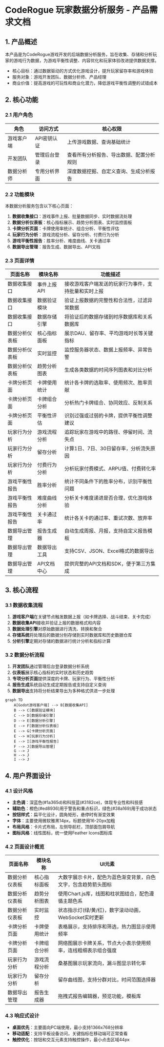 # CodeRogue 玩家数据分析服务 - 产品需求文档

## 1. 产品概述

本产品是为CodeRogue游戏开发的后端数据分析服务，旨在收集、存储和分析玩家的游戏行为数据，为游戏平衡性调整、内容优化和玩家体验改进提供数据支撑。

- 核心目标：通过数据驱动的方式优化游戏设计，提升玩家留存率和游戏体验
- 服务对象：游戏开发团队、数据分析师、产品经理
- 商业价值：提高游戏的可玩性和商业化潜力，降低游戏平衡性调整的试错成本

## 2. 核心功能

### 2.1 用户角色

| 角色 | 访问方式 | 核心权限 |
|------|----------|----------|
| 游戏客户端 | API密钥认证 | 上传游戏数据、查询基础统计 |
| 开发团队 | 管理后台登录 | 查看所有分析报告、导出数据、配置分析规则 |
| 数据分析师 | 专用分析界面 | 深度数据挖掘、自定义查询、生成分析报告 |

### 2.2 功能模块

本数据分析服务包含以下核心页面：

1. **数据收集接口**：游戏事件上报、批量数据同步、实时数据流处理
2. **数据分析仪表板**：核心指标展示、趋势分析图表、实时监控面板
3. **卡牌分析页面**：卡牌使用率统计、组合分析、平衡性评估
4. **玩家行为分析**：游戏流程分析、留存分析、付费行为分析
5. **游戏平衡性报告**：胜率分析、难度曲线、关卡通过率
6. **数据导出管理**：报告生成、数据导出、API文档

### 2.3 页面详情

| 页面名称 | 模块名称 | 功能描述 |
|----------|----------|----------|
| 数据收集接口 | 事件上报API | 接收游戏客户端发送的玩家行为事件，支持批量和实时上报 |
| 数据收集接口 | 数据验证模块 | 验证上报数据的完整性和合法性，过滤异常数据 |
| 数据收集接口 | 数据存储引擎 | 将验证后的数据存储到时序数据库和关系数据库 |
| 数据分析仪表板 | 核心指标面板 | 展示DAU、留存率、平均游戏时长等关键指标 |
| 数据分析仪表板 | 实时监控 | 监控服务器状态、数据上报频率、异常告警 |
| 数据分析仪表板 | 趋势分析图表 | 生成各类数据的时间序列图表和对比分析 |
| 卡牌分析页面 | 卡牌使用统计 | 统计各卡牌的选取率、使用频次、胜率贡献 |
| 卡牌分析页面 | 卡牌组合分析 | 分析热门卡牌组合、协同效应、反制关系 |
| 卡牌分析页面 | 平衡性评估 | 识别过强或过弱的卡牌，提供平衡性调整建议 |
| 玩家行为分析 | 游戏流程分析 | 追踪玩家在游戏中的路径、停留时间、流失点 |
| 玩家行为分析 | 留存分析 | 计算1日、7日、30日留存率，分析流失原因 |
| 玩家行为分析 | 付费行为分析 | 分析玩家付费模式、ARPU值、付费转化率 |
| 游戏平衡性报告 | 胜率分析 | 统计不同条件下的胜率分布，识别平衡性问题 |
| 游戏平衡性报告 | 难度曲线分析 | 分析关卡难度递进是否合理，优化游戏体验 |
| 游戏平衡性报告 | 关卡通过率 | 统计各关卡的通过率、重试次数、放弃率 |
| 数据导出管理 | 报告生成器 | 自动生成周报、月报，支持自定义报告模板 |
| 数据导出管理 | 数据导出工具 | 支持CSV、JSON、Excel格式的数据导出 |
| 数据导出管理 | API文档中心 | 提供完整的API文档和SDK，便于第三方集成 |

## 3. 核心流程

### 3.1 数据收集流程

1. **游戏客户端**在关键节点触发数据上报（如卡牌选择、战斗结束、关卡完成）
2. **数据收集API**接收并验证上报的数据格式和内容
3. **数据处理引擎**对原始数据进行清洗、转换和聚合
4. **存储系统**将处理后的数据分别存储到实时数据库和历史数据仓库
5. **分析引擎**定期对存储的数据进行统计分析和指标计算

### 3.2 数据分析流程

1. **开发团队**通过管理后台登录数据分析系统
2. **仪表板**展示核心指标的实时状态和历史趋势
3. **专项分析页面**提供深度的卡牌、玩家行为、平衡性分析
4. **报告生成**系统自动生成定期报告或支持自定义查询
5. **数据导出**支持将分析结果导出为多种格式供进一步处理

```mermaid
graph TD
    A[Godot游戏客户端] --> B[数据收集API]
    B --> C[数据验证模块]
    C --> D[数据存储引擎]
    D --> E[数据分析引擎]
    E --> F[数据分析仪表板]
    E --> G[卡牌分析页面]
    E --> H[玩家行为分析]
    E --> I[游戏平衡性报告]
    F --> J[数据导出管理]
    G --> J
    H --> J
    I --> J
```

## 4. 用户界面设计

### 4.1 设计风格

- **主色调**：深蓝色(#1a365d)和科技蓝(#3182ce)，体现专业性和科技感
- **辅助色**：橙色(#ed8936)用于警告和重点标识，绿色(#38a169)用于成功状态
- **按钮样式**：扁平化设计，圆角矩形，悬停时有渐变效果
- **字体**：主要使用微软雅黑14px，标题使用16-20px加粗
- **布局风格**：卡片式布局，左侧导航栏，顶部面包屑导航
- **图标风格**：线性图标，统一使用Feather Icons图标库

### 4.2 页面设计概览

| 页面名称 | 模块名称 | UI元素 |
|----------|----------|--------|
| 数据分析仪表板 | 核心指标面板 | 大数字展示卡片，配色为蓝色渐变背景，白色文字，包含趋势箭头图标 |
| 数据分析仪表板 | 趋势分析图表 | 使用Chart.js库，线图和柱状图结合，配色遵循主题色系 |
| 数据分析仪表板 | 实时监控 | 状态指示灯(绿/黄/红)，数字滚动动画，WebSocket实时更新 |
| 卡牌分析页面 | 卡牌使用统计 | 表格展示，支持排序和筛选，热力图显示使用频率 |
| 卡牌分析页面 | 卡牌组合分析 | 网络图展示卡牌关系，节点大小表示使用频率，连线粗细表示组合强度 |
| 玩家行为分析 | 游戏流程分析 | 桑基图展示玩家流向，漏斗图显示转化率 |
| 玩家行为分析 | 留存分析 | 留存曲线图，支持分群对比，时间范围选择器 |
| 数据导出管理 | 报告生成器 | 拖拽式报告编辑器，预览功能，模板库 |

### 4.3 响应式设计

- **桌面优先**：主要面向PC端使用，最小支持1366x768分辨率
- **移动适配**：支持平板设备访问，关键指标在移动端可正常查看
- **触控优化**：按钮和交互元素支持触控操作，最小点击区域44px
